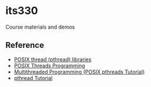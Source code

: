 # its330
Course materials and demos

## Reference
* [POSIX thread (pthread) libraries](https://www.cs.cmu.edu/afs/cs/academic/class/15492-f07/www/pthreads.html)
* [POSIX Threads Programming](https://computing.llnl.gov/tutorials/pthreads/)
* [Multithreaded Programming (POSIX pthreads Tutorial)](https://randu.org/tutorials/threads/)
* [pthread Tutorial](http://homes.dsi.unimi.it/~boccignone/GiuseppeBoccignone_webpage/MatDidatSOD2009_files/pthread-Tutorial.pdf)